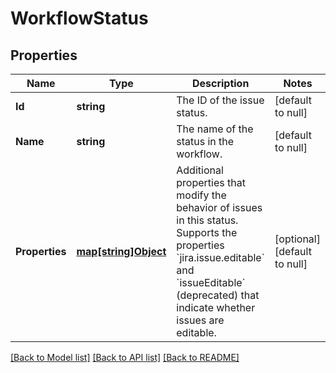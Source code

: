 # WorkflowStatus

## Properties
Name | Type | Description | Notes
------------ | ------------- | ------------- | -------------
**Id** | **string** | The ID of the issue status. | [default to null]
**Name** | **string** | The name of the status in the workflow. | [default to null]
**Properties** | [**map[string]Object**](.md) | Additional properties that modify the behavior of issues in this status. Supports the properties &#x60;jira.issue.editable&#x60; and &#x60;issueEditable&#x60; (deprecated) that indicate whether issues are editable. | [optional] [default to null]

[[Back to Model list]](../README.md#documentation-for-models) [[Back to API list]](../README.md#documentation-for-api-endpoints) [[Back to README]](../README.md)

